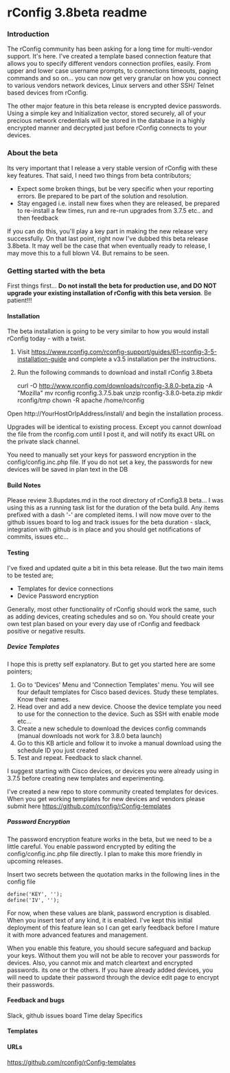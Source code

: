 # rConfig 3.8beta readme

### Introduction
The rConfig community has been asking for a long time for multi-vendor support. It's here. I've created a template based connection feature that allows you to specify different 
vendors connection profiles, easily. From upper and lower case username prompts, to connections timeouts, paging commands and so on... you can now get very granular on how you connect 
to various vendors network devices, Linux servers and other SSH/ Telnet based devices from rConfig. 

The other major feature in this beta release is encrypted device passwords. Using a simple key and Initialization vector, stored securely, all of your precious network credentials
will be stored in the database in a highly encrypted manner and decrypted just before rConfig connects to your devices. 

### About the beta
Its very important that I release a very stable version of rConfig with these key features. That said, I need two things from beta contributors; 
* Expect some broken things, but be very specific when your reporting errors. Be prepared to be part of the solution and resolution.
* Stay engaged i.e. install new fixes when they are released, be prepared to re-install a few times, run and re-run upgrades from 3.7.5 etc.. and then feedback

If you can do this, you'll play a key part in making the new release very successfully. On that last point, right now I've dubbed this beta release 3.8beta. It may well be the case
that when eventually ready to release, I may move this to a full blown V4. But remains to be seen. 

### Getting started with the beta
First things first... __Do not install the beta for production use, and DO NOT upgrade your existing installation of rConfig with this beta version__. Be patient!!!

#### Installation
The beta installation is going to be very similar to how you would install rConfig today - with a twist.
1. Visit https://www.rconfig.com/rconfig-support/guides/61-rconfig-3-5-installation-guide and complete a v3.5 installation per the instructions. 
2. Run the following commands to download and install rConfig 3.8beta

    curl -O http://www.rconfig.com/downloads/rconfig-3.8.0-beta.zip -A "Mozilla"
    mv rconfig rconfig.3.7.5.bak
    unzip rconfig-3.8.0-beta.zip
    mkdir rconfig/tmp
    chown -R apache /home/rconfig

Open http://YourHostOrIpAddress/install/ and begin the installation process.

Upgrades will be identical to existing process. Except you cannot download the file from the rconfig.com until I post it, and will notify its exact URL on the private slack channel.

You need to manually set your keys for password encryption in the config/config.inc.php file. If you do not set a key, the passwords for new devices will be saved in plan text in the DB

#### Build Notes
Please review 3.8updates.md in the root directory of rConfig3.8 beta... I was using this as a running task list for the duration of the beta build. Any items prefixed with a dash '-' are completed items.
I will now move over to the github issues board to log and track issues for the beta duration - slack, integration with github is in place and you should get notifications of
commits, issues etc...



#### Testing
I've fixed and updated quite a bit in this beta release. But the two main items to be tested are;
* Templates for device connections
* Device Password encryption

Generally, most other functionality of rConfig should work the same, such as adding devices, creating schedules and so on. You should create your own test plan based on your 
every day use of rConfig and feedback positive or negative results. 

##### Device Templates
I hope this is pretty self explanatory. But to get you started here are some pointers;
1. Go to 'Devices' Menu and 'Connection Templates' menu. You will see four default templates for Cisco based devices. Study these templates. Know their names. 
2. Head over and add a new device. Choose the device template you need to use for the connection to the device. Such as SSH with enable mode etc...
3. Create a new schedule to download the devices config commands (manual downloads not work for 3.8.0 beta launch)
4. Go to this KB article and follow it to invoke a manual download using the schedule ID you just created
5. Test and repeat. Feedback to slack channel. 

I suggest starting with Cisco devices, or devices you were already using in 3.7.5 before creating new templates and experimenting. 

I've created a new repo to store community created templates for devices. When you get working templates for new devices and vendors please submit here https://github.com/rconfig/rConfig-templates


##### Password Encryption
The password encryption feature works in the beta, but we need to be a little careful. You enable password encrypted by editing the config/config.inc.php file directly. I plan to make 
this more friendly in upcoming releases. 
    
Insert two secrets between the quotation marks in the following lines in the config file
    
    define('KEY', '');
    define('IV', '');

For now, when these values are blank, password encryption is disabled. When you insert text of any kind, it is enabled. I've kept this initial deployment of this feature lean
so I can get early feedback before I mature it with more advanced features and management.

When you enable this feature, you should secure safeguard and backup your keys. Without them you will not be able to recover your passwords for devices. Also, you cannot
mix and match cleartext and encrypted passwords. its one or the others. If you have already added devices, you will need to update their password through the device edit page
to encrypt their passwords. 


#### Feedback and bugs
Slack, github issues board
Time delay
Specifics


#### Templates



#### URLs
https://github.com/rconfig/rConfig-templates


